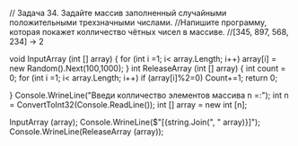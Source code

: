 // Задача 34. Задайте массив заполненный случайными  положительными трехзначными числами.
//Напишите программу, которая покажет колличество чётных чисел в массиве.
//[345, 897, 568, 234] -> 2

void InputArray (int [] array)
{
    for (int i =1; i< array.Length; i++)
        array[i] = new Random().Next(100,1000);
}
int ReleaseArray (int [] array)
{
    int count = 0;
    for (int i =1; i< array.Length; i++)
        if (array[i]%2=0) Count+=1;
    return 0;

}
Console.WrineLine("Введи колличество элементов массива n =:");
int n = ConvertToInt32(Console.ReadLine());
int [] array = new int [n];

InputArray (array);
Console.WrineLine($"[{string.Join(", " array)}]");
Console.WrineLine(ReleaseArray (array));